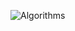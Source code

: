 <!-- @author: Lisa Ma -->

![Algorithms](https://docs.google.com/presentation/d/1tBn1uxZWkrU3XePCvY-e5FQ4Nv0SBMV5ORtOcZClz34/edit?usp=sharing)
